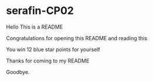 # serafin-CP02

Hello
This is a README

Congratulations for opening this README and reading this

You win 12 blue star points for yourself

Thanks for coming to my README

Goodbye.
